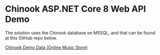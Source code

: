 # Chinook ASP.NET Core 8 Web API Demo

The solution uses the Chinook database on MSSQL, and that can be found at this GitHub repo below.

[Chinook Demo Data (Online Music Store)](https://github.com/cwoodruff/ChinookDatabase)
